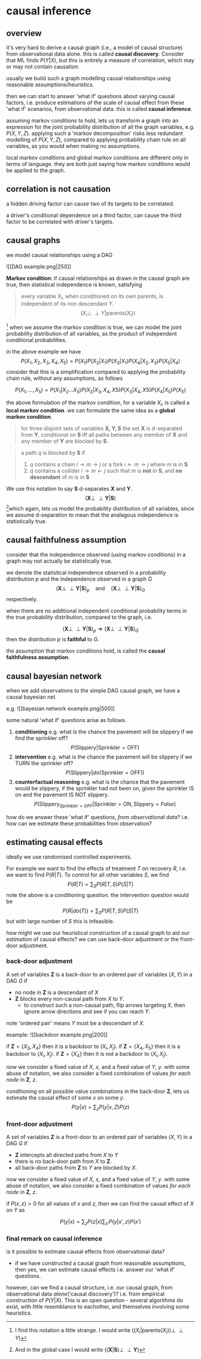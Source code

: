 # causal inference

## overview

it's very hard to derive a causal graph (i.e., a model of causal structure) from observational data alone. this is called **causal discovery**. Consider that ML finds $P(Y | X)$, but this is entirely a measure of correlation, which may or may not contain causation.

usually we build such a graph modelling causal relationships using reasonable assumptions/heuristics.

then we can start to answer 'what if' questions about varying causal factors, i.e. produce estimations of the scale of causal effect from these 'what if' scenarios, from observational data. this is called **causal inference**.

assuming markov conditions to hold, lets us transform a graph into an expression for the joint probability distribution of all the graph variables, e.g. $P(X, Y, Z$). applying such a 'markov decomposition' risks less redundant modelling of $P(X, Y, Z)$, compared to applying probability chain rule on all variables, as you would when making no assumptions.

local markov conditions and global markov conditions are different only in terms of language. they are both just saying how markov conditions would be applied to the graph.

## correlation is not causation

a hidden driving factor can cause two of its targets to be correlated.

a driver's conditional dependence on a third factor, can cause the third factor to be correlated with driver's targets.

## causal graphs

we model causal relationships using a DAG

![[DAG example.png|250]]

**Markov condition**: if causal relationships as drawn in the causal graph are true, then statistical independence is known, satisfying

> every variable $X_i$, when conditioned on its own parents, is independent of its non descendant $Y$. $$ (X_i \perp\!\!\!\perp Y | \text{parents}(X_i) )$$

[^1] when we assume the markov condition is true, we can model the joint probability distribution of all variables, as the product of independent conditional probabilities.

in the above example we have
$$P(X_1, X_2, X_3, X_4, X_5) 
= P(X_1)P(X_2|X_1)P(X_3|X_1)P(X_4|X_2, X_3)P(X_5|X_4) $$
consider that this is a simplification compared to applying the probability chain rule, without any assumptions, as follows 

$$ P(X_1, \dots , X_5)
= P(X_1 | X_2 \dots X_5)P(X_2|X_3, X_4, X5)P(X_3| X_4, X5)P(X_4|X_5)P(X_5) $$

the above formulation of the markov condition, for a variable $X_i$, is called a **local markov condition**. we can formulate the same idea as a **global markov condition**.

> for three disjoint sets of variables $\mathbf{X, Y, S}$ the set $\mathbf{X}$ is d-separated from $\mathbf{Y}$, conditional on $\mathbf{S}$ iff all paths between any member of $\mathbf{X}$ and any member of $\mathbf{Y}$ are blocked by $\mathbf{S}$.

> a path $q$ is blocked by $\mathbf{S}$ if 
> 1. $q$ contains a chain $i \to m \to j$ or a fork $i \leftarrow m \to j$ where $m$ is in $\mathbf{S}$
> 2. $q$ contains a collider $i \to m \leftarrow j$ such that $m$ is **not** in $\mathbf{S}$, and **no descendant** of $m$ is in $\mathbf{S}$

We use this notation to say $\mathbf{S}$ d-separates $\mathbf{X}$ and $\mathbf{Y}$.
$$ (\mathbf{X} \perp\!\!\!\perp \mathbf{Y} | \mathbf{S}) $$
[^2]which again, lets us model the probability distribution of all variables, since we assume d-separation to mean that the analagous independence is statistically true.

[^1]: I find this notation a little strange. I would write $( (X_i | \text{parents}(X_i)) \perp\!\!\!\perp Y)$ 
[^2]: And in the global case I would write $( (\mathbf{X} | \mathbf{S}) \perp\!\!\!\perp \mathbf{Y})$ 

## causal faithfulness assumption

consider that the independence observed (using markov conditions) in a graph may not actually be statistically true.

we denote the statistical independence observed in a probability distribution $p$ and the independence observed in a graph $G$
$$ (\mathbf{X} \perp\!\!\!\perp \mathbf{Y} | \mathbf{S})_p \quad \text{and} \quad
(\mathbf{X} \perp\!\!\!\perp \mathbf{Y} | \mathbf{S})_G$$
respectively.

when there are no additional independent conditional probability terms in the true probability distribution, compared to the graph, i.e.

$$(\mathbf{X} \perp\!\!\!\perp \mathbf{Y} | \mathbf{S})_p \Rightarrow (\mathbf{X} \perp\!\!\!\perp \mathbf{Y} | \mathbf{S})_G$$
then the distribution $p$ is **faithful** to $G$.

the assumption that markov conditions hold, is called the **causal faithfulness assumption**.

## causal bayesian network

when we add observations to the simple DAG causal graph, we have a causal bayesian net.

e.g.
![[bayesian network example.png|500]]

some natural 'what if' questions arise as follows.

1. **conditioning**
	e.g. what is the chance the pavement will be slippery if we find the sprinkler off?
$$P(\text{Slippery} | \text{Sprinkler} = \text{OFF}) $$
2. **intervention**
	e.g. what is the chance the pavement will be slippery if we TURN the sprinkler off?
$$P(\text{Slippery} | do(\text{Sprinkler} = \text{OFF})) $$
1. **counterfactual reasoning**
	e.g. what is the chance that the pavement would be slippery, if the sprinkler had not been on, given the sprinkler IS on and the pavement IS NOT slippery.
$$P(\text{Slippery}_{Sprinkler=OFF} | \text{Sprinkler} = \text{ON}, \text{Slippery} = False) $$

how do we answer these 'what if' questions, *from observational data*? i.e. how can we estimate these probabilities from observation?

## estimating causal effects

ideally we use randomised controlled experiments.

For example we want to find the effects of treatment $T$ on recovery $R$, i.e. we want to find $P(R|T)$. To control for all other variables $S$, we find
$$ P(R|T) = \sum_S P(R|T,S)P(S|T) $$
note the above is a conditioning question. the intervention question would be
$$ P(R|do(T)) = \sum_S P(R|T,S)P(S|T) $$
but with large number of $S$ this is infeasible.

how might we use our heuristical construction of a causal graph to aid our estimation of causal effects? we can use back-door adjustment or the front-door adjustment.

### back-door adjustment

A set of variables $\mathbf Z$ is a back-door to an ordered pair of variables $(X, Y)$ in a DAG $G$ if
- no node in $\mathbf Z$ is a descendant of $X$
- $\mathbf Z$ blocks every non-causal path from $X$ to $Y$.
	- to construct such a non-causal path, flip arrows targeting $X$, then ignore arrow directions and see if you can reach $Y$.

note 'ordered pair' means $Y$ must be a descendant of $X$.

example:
![[backdoor example.png|200]]

if $\mathbf{Z} = \{ X_3, X_4 \}$ then it is a backdoor to $(X_i, X_j)$.
if $\mathbf{Z} = \{ X_4, X_5 \}$ then it is a backdoor to $(X_i, X_j)$.
if $\mathbf{Z} = \{ X_4 \}$ then it is not a backdoor to $(X_i, X_j)$.

now we consider a fixed value of $X$, $x$, and a fixed value of $Y$, $y$. 
with some abuse of notation, we also consider a fixed combination of values *for each node* in $\mathbf{Z}$, $z$.

conditioning on all possible value combinations in the back-door $\mathbf{Z}$, lets us estimate the causal effect of some $x$ on some $y$.
$$P(y | x) = \sum_{z} P(y |x, Z)P(z) $$

### front-door adjustment

A set of variables $\mathbf Z$ is a front-door to an ordered pair of variables $(X, Y)$ in a DAG $G$ if
- $\mathbf Z$ intercepts all directed paths from $X$ to $Y$
- there is no back-door path from $X$ to $\mathbf{Z}$.
- all back-door paths from $\mathbf{Z}$ to $Y$ are blocked by $X$.

now we consider a fixed value of $X$, $x$, and a fixed value of $Y$, $y$. 
with some abuse of notation, we also consider a fixed combination of values *for each node* in $\mathbf{Z}$, $z$.

if $P(x, z) > 0$ for all values of $x$ and $z$, then we can find the causal effect of $X$ on $Y$ as 

$$P(y | x) = \sum_{z} P(z | x) \sum_{x'} P(y |x', z)P(x') $$

### final remark on causal inference

is it possible to estimate causal effects from observational data?
- if we have constructed a causal graph from reasonable assumptions, then yes, we can estimate causal effects i.e. answer our 'what if' questions.

however, can we find a causal structure, i.e. our causal graph, from observational data *alone*('causal discovery')? i.e. from empirical construction of $P(Y|X)$. This is an open question - several algorithms do exist, with little resemblance to eachother, and themselves involving some heuristics.


